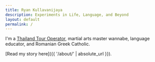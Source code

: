 ```yaml
---
title: Ryan Kullavanijaya
description: Experiments in Life, Language, and Beyond
layout: default
permalink: /
---
```


I'm a [Thailand Tour Operator](https://thailandetcetera.com/), martial arts master wannabe, language educator, and Romanian Greek Catholic.

[Read my story here]({{ '/about/' | absolute_url }}).
